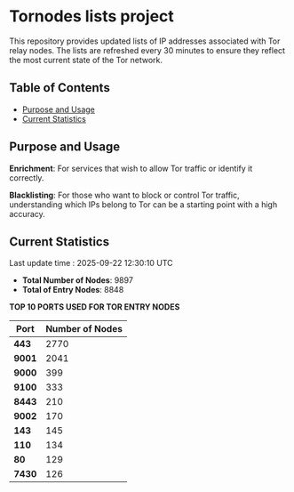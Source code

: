 # Tornodes lists project

This repository provides updated lists of IP addresses associated with Tor relay nodes. The lists are refreshed every 30 minutes to ensure they reflect the most current state of the Tor network.

## Table of Contents

- [Purpose and Usage](#purpose-and-usage)
- [Current Statistics](#current-statistics)


## Purpose and Usage

**Enrichment**: For services that wish to allow Tor traffic or identify it correctly.

**Blacklisting**: For those who want to block or control Tor traffic, understanding which IPs belong to Tor can be a starting point with a high accuracy.

## Current Statistics

Last update time : 2025-09-22 12:30:10 UTC

- **Total Number of Nodes**: 9897
- **Total of Entry Nodes**: 8848

**TOP 10 PORTS USED FOR TOR ENTRY NODES**

| **Port** | **Number of Nodes** |
|------|-----------------|
| **443**   | 2770  |
| **9001**   | 2041  |
| **9000**   | 399  |
| **9100**   | 333  |
| **8443**   | 210  |
| **9002**   | 170  |
| **143**   | 145  |
| **110**   | 134  |
| **80**   | 129  |
| **7430**   | 126  |

